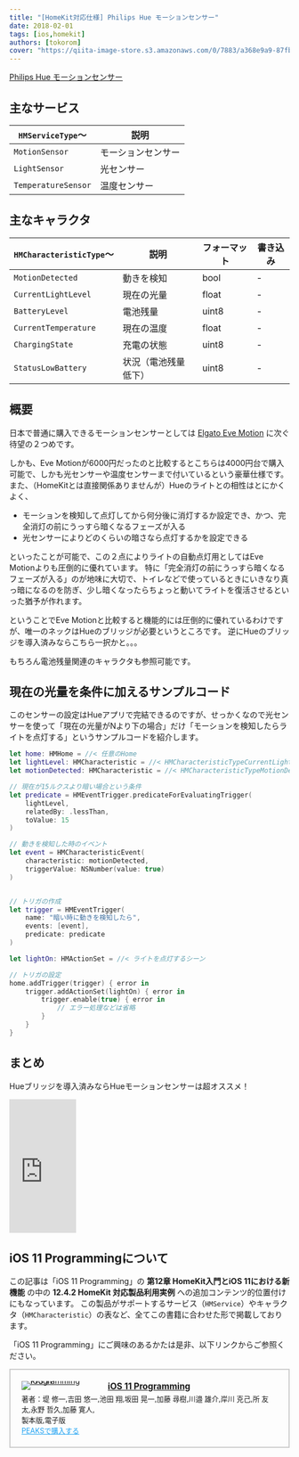 ```yaml
---
title: "[HomeKit対応仕様] Philips Hue モーションセンサー"
date: 2018-02-01
tags: [ios,homekit]
authors: [tokorom]
cover: "https://qiita-image-store.s3.amazonaws.com/0/7883/a368e9a9-87fb-eb00-d425-0563e800440b.png"
---
```


<a target="_blank" href="https://www.amazon.co.jp/gp/product/B076ZFF1KR/ref=as_li_tl?ie=UTF8&camp=247&creative=1211&creativeASIN=B076ZFF1KR&linkCode=as2&tag=tokorom-22&linkId=d39e14ef523d34df26d1c8357919e03f">Philips Hue モーションセンサー</a><img src="//ir-jp.amazon-adsystem.com/e/ir?t=tokorom-22&l=am2&o=9&a=B076ZFF1KR" width="1" height="1" border="0" alt="" style="border:none !important; margin:0px !important;" />

## 主なサービス

|`HMServiceType`〜 | 説明 |
|--- | ---- |
|`MotionSensor` | モーションセンサー |
|`LightSensor` | 光センサー |
|`TemperatureSensor` | 温度センサー |

## 主なキャラクタ

|`HMCharacteristicType`〜 | 説明 | フォーマット | 書き込み |
|--- | ---- | ---- | ---- |
|`MotionDetected` | 動きを検知 | bool | - |
|`CurrentLightLevel` | 現在の光量 | float | - |
|`BatteryLevel` | 電池残量 | uint8 | - |
|`CurrentTemperature` | 現在の温度 | float | - |
|`ChargingState` | 充電の状態 | uint8 | - |
|`StatusLowBattery` | 状況（電池残量低下） | uint8 | - |

## 概要

日本で普通に購入できるモーションセンサーとしては [Elgato Eve Motion](https://www.apple.com/jp/shop/product/HKVZ2PA/A/elgato-eve-motion-wireless-motion-sensor) に次ぐ待望の２つめです。

しかも、Eve Motionが6000円だったのと比較するとこちらは4000円台で購入可能で、しかも光センサーや温度センサーまで付いているという豪華仕様です。
また、（HomeKitとは直接関係ありませんが）Hueのライトとの相性はとにかくよく、

- モーションを検知して点灯してから何分後に消灯するか設定でき、かつ、完全消灯の前にうっすら暗くなるフェーズが入る
- 光センサーによりどのくらいの暗さなら点灯するかを設定できる

といったことが可能で、この２点によりライトの自動点灯用としてはEve Motionよりも圧倒的に優れています。
特に「完全消灯の前にうっすら暗くなるフェーズが入る」のが地味に大切で、トイレなどで使っているときにいきなり真っ暗になるのを防ぎ、少し暗くなったらちょっと動いてライトを復活させるといった猶予が作れます。

ということでEve Motionと比較すると機能的には圧倒的に優れているわけですが、唯一のネックはHueのブリッジが必要というところです。
逆にHueのブリッジを導入済みならこちら一択かと。。。

もちろん電池残量関連のキャラクタも参照可能です。

## 現在の光量を条件に加えるサンプルコード

このセンサーの設定はHueアプリで完結できるのですが、せっかくなので光センサーを使って「現在の光量がNより下の場合」だけ「モーションを検知したらライトを点灯する」というサンプルコードを紹介します。

```swift
let home: HMHome = //< 任意のHome
let lightLevel: HMCharacteristic = //< HMCharacteristicTypeCurrentLightLevel
let motionDetected: HMCharacteristic = //< HMCharacteristicTypeMotionDetected

// 現在が15ルクスより暗い場合という条件
let predicate = HMEventTrigger.predicateForEvaluatingTrigger(
    lightLevel,
    relatedBy: .lessThan,
    toValue: 15
)

// 動きを検知した時のイベント
let event = HMCharacteristicEvent(
    characteristic: motionDetected,
    triggerValue: NSNumber(value: true)
)


// トリガの作成
let trigger = HMEventTrigger(
    name: "暗い時に動きを検知したら",
    events: [event],
    predicate: predicate
)

let lightOn: HMActionSet = //< ライトを点灯するシーン

// トリガの設定
home.addTrigger(trigger) { error in
    trigger.addActionSet(lightOn) { error in
        trigger.enable(true) { error in
            // エラー処理などは省略
        }
    }
}
```

## まとめ

Hueブリッジを導入済みならHueモーションセンサーは超オススメ！

<iframe style="width:120px;height:240px;" marginwidth="0" marginheight="0" scrolling="no" frameborder="0" src="https://rcm-fe.amazon-adsystem.com/e/cm?ref=qf_sp_asin_til&t=tokorom-22&m=amazon&o=9&p=8&l=as1&IS2=1&detail=1&asins=B076ZFF1KR&linkId=8e54dfa5e1dd91c6acfd29b7b25af2ce&bc1=000000&lt1=_blank&fc1=333333&lc1=0066c0&bg1=ffffff&f=ifr">
</iframe>

## iOS 11 Programmingについて

この記事は「iOS 11 Programming」の **第12章 HomeKit入門とiOS 11における新機能** の中の **12.4.2 HomeKit 対応製品利用実例** への追加コンテンツ的位置付けにもなっています。
この製品がサポートするサービス（`HMService`）やキャラクタ（`HMCharacteristic`）の表など、全てこの書籍に合わせた形で掲載しております。

「iOS 11 Programming」にご興味のあるかたは是非、以下リンクからご参照ください。

<div class="peaks_widget" style="overflow:hidden; padding:20px; border:2px solid #ccc;"><div class="peaks_widget__image" style="float:left; margin-right:15px; line-height:0;"><a target="_blank" id="purchase" href="https://peaks.cc/tokorom/iOS11"><img alt="iOS 11 Programming" style="border:none; max-width:140px;" src="https://s3-ap-northeast-1.amazonaws.com/peaks-images/project002_cover.jpg"></a></div><div class="peaks_widget__info"><p style="margin:0 0 3px 0; font-size:110%; font-weight:bold;"><a target="_blank" id="purchase" href="http://peaks.cc/tokorom/iOS11">iOS 11 Programming</a></p><ul style="margin:0; padding:0;"><li style="font-size:90%; list-style:none;"><span>著者：</span><span>堤 修一,</span><span>吉田 悠一,</span><span>池田 翔,</span><span>坂田 晃一,</span><span>加藤 尋樹,</span><span>川邉 雄介,</span><span>岸川 克己,</span><span>所 友太,</span><span>永野 哲久,</span><span>加藤 寛人,</span></li><li style="font-size:90%; list-style:none;">製本版,電子版</li><li style="font-size:90%; list-style:none;"><a target="_blank" id="purchase" style="text-decoration:underline; color:#1DA1F2;" href="http://peaks.cc/tokorom/iOS11">PEAKSで購入する</a></li></ul></div></div>
